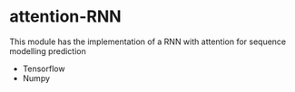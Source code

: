 # attention-RNN

This module has the implementation of a RNN with attention for sequence modelling prediction

* Tensorflow
* Numpy
